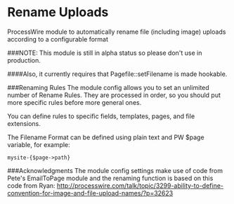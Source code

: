 Rename Uploads
==============

ProcessWire module to automatically rename file (including image) uploads according to a configurable format

###NOTE: This module is still in alpha status so please don't use in production. 

####Also, it currently requires that Pagefile::setFilename is made hookable.

###Renaming Rules
The module config allows you to set an unlimited number of Rename Rules. They are processed in order, so you should put more specific rules before more general ones.

You can define rules to specific fields, templates, pages, and file extensions.

The Filename Format can be defined using plain text and PW $page variable, for example:

``` mysite-{$page->path} ```


###Acknowledgments
The module config settings make use of code from Pete's EmailToPage module and the renaming function is based on this code from Ryan:
http://processwire.com/talk/topic/3299-ability-to-define-convention-for-image-and-file-upload-names/?p=32623
